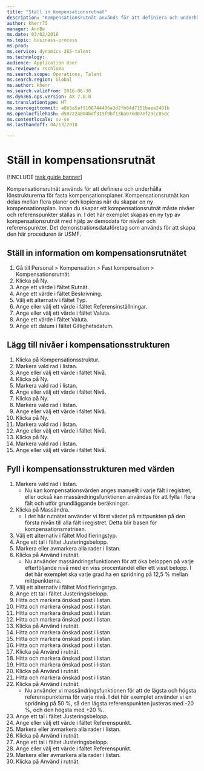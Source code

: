 ```yaml
--- 
title: "Ställ in kompensationsrutnät"
description: "Kompensationsrutnät används för att definiera och underhålla lönstrukturerna för fasta kompensationsplaner."
author: kherr75
manager: AnnBe
ms.date: 03/02/2016
ms.topic: business-process
ms.prod: 
ms.service: dynamics-365-talent
ms.technology: 
audience: Application User
ms.reviewer: rschloma
ms.search.scope: Operations, Talent
ms.search.region: Global
ms.author: kherr
ms.search.validFrom: 2016-06-30
ms.dyn365.ops.version: AX 7.0.0
ms.translationtype: HT
ms.sourcegitcommit: a8b5a5af5108744406a3d2fb84d7151baea2481b
ms.openlocfilehash: d507224004bdf319f9bf13ba07ed07ef29cc85dc
ms.contentlocale: sv-se
ms.lasthandoff: 04/13/2018

---
```

# <a name="set-up-compensation-grids"></a>Ställ in kompensationsrutnät

[!INCLUDE [task guide banner](../../includes/task-guide-banner.md)]

Kompensationsrutnät används för att definiera och underhålla lönstrukturerna för fasta kompensationsplaner. Kompensationsrutnät kan delas mellan flera planer och kopieras när du skapar en ny kompensationsplan.  Innan du skapar ett kompensationsrutnät måste nivåer och referenspunkter ställas in. I det här exemplet skapas en ny typ av kompensationsrutnät med hjälp av demodata för nivåer och referenspunkter. Det demonstrationsdataföretag som används för att skapa den här proceduren är USMF.


## <a name="set-up-information-about-the-compensation-grid"></a>Ställ in information om kompensationsrutnätet
1. Gå till Personal > Kompensation > Fast kompensation > Kompensationsrutnät.
2. Klicka på Ny.
3. Ange ett värde i fältet Rutnät.
4. Ange ett värde i fältet Beskrivning.
5. Välj ett alternativ i fältet Typ.
6. Ange eller välj ett värde i fältet Referensinställningar.
7. Ange eller välj ett värde i fältet Valuta.
8. Ange ett värde i fältet Valuta.
9. Ange ett datum i fältet Giltighetsdatum.

## <a name="add-levels-to-the-compensation-structure"></a>Lägg till nivåer i kompensationsstrukturen
1. Klicka på Kompensationsstruktur.
2. Markera vald rad i listan.
3. Ange eller välj ett värde i fältet Nivå.
4. Klicka på Ny.
5. Markera vald rad i listan.
6. Ange eller välj ett värde i fältet Nivå.
7. Klicka på Ny.
8. Markera vald rad i listan.
9. Ange eller välj ett värde i fältet Nivå.
10. Klicka på Ny.
11. Markera vald rad i listan.
12. Ange eller välj ett värde i fältet Nivå.
13. Klicka på Ny.
14. Markera vald rad i listan.
15. Ange eller välj ett värde i fältet Nivå.

## <a name="fill-in-the-compensation-structure-with-values"></a>Fyll i kompensationsstrukturen med värden
1. Markera vald rad i listan.
    * Nu kan kompensationsvärden anges manuellt i varje fält i registret, eller också kan massändringsfunktionen användas för att fylla i flera fält och utför grundläggande beräkningar.  
2. Klicka på Massändra.
    * I det här rutnätet använder vi först värdet på mittpunkten på den första nivån till alla fält i registret. Detta blir basen för kompensationsmatrisen.  
3. Välj ett alternativ i fältet Modifieringstyp.
4. Ange ett tal i fältet Justeringsbelopp.
5. Markera eller avmarkera alla rader i listan.
6. Klicka på Använd i rutnät.
    * Nu använder massändringsfunktionen för att öka beloppen på varje efterföljande nivå med en viss procentandel eller ett visst belopp. I det här exemplet ska varje grad ha en spridning på 12,5 % mellan mittpunkterna.  
7. Välj ett alternativ i fältet Modifieringstyp.
8. Ange ett tal i fältet Justeringsbelopp.
9. Hitta och markera önskad post i listan.
10. Hitta och markera önskad post i listan.
11. Hitta och markera önskad post i listan.
12. Hitta och markera önskad post i listan.
13. Klicka på Använd i rutnät.
14. Hitta och markera önskad post i listan.
15. Hitta och markera önskad post i listan.
16. Hitta och markera önskad post i listan.
17. Klicka på Använd i rutnät.
18. Hitta och markera önskad post i listan.
19. Hitta och markera önskad post i listan.
20. Klicka på Använd i rutnät.
21. Hitta och markera önskad post i listan.
22. Klicka på Använd i rutnät.
    * Nu använder vi massändringsfunktionen för att de lägsta och högsta referenspunkterna för varje nivå. I det här exemplet använder vi en spridning på 50 %, så den lägsta referenspunkten justeras med -20 %, och den högsta med +20 %.  
23. Ange ett tal i fältet Justeringsbelopp.
24. Ange eller välj ett värde i fältet Referenspunkt.
25. Markera eller avmarkera alla rader i listan.
26. Klicka på Använd i rutnät.
27. Ange ett tal i fältet Justeringsbelopp.
28. Ange eller välj ett värde i fältet Referenspunkt.
29. Markera eller avmarkera alla rader i listan.
30. Klicka på Använd i rutnät.


